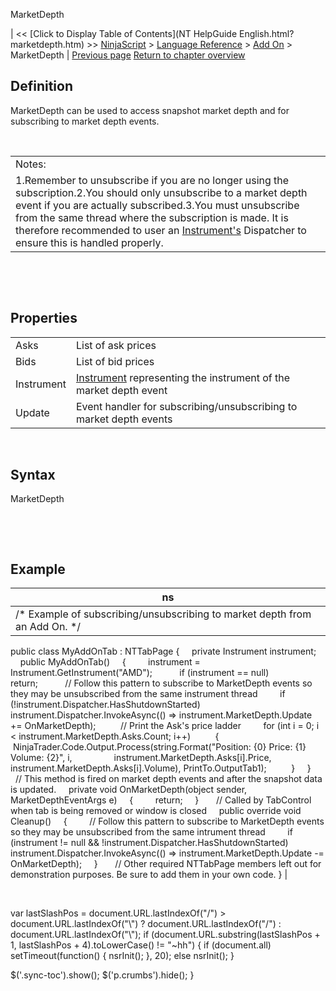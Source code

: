 ﻿










 


MarketDepth







| &lt;&lt; [Click to Display Table of Contents](NT HelpGuide English.html?marketdepth.htm) &gt;&gt;
 [NinjaScript](ninjascript.htm) &gt; [Language Reference](language_reference_wip.htm) &gt; [Add On](add_on.htm) &gt;
MarketDepth | [Previous page](marketdata.htm)
[Return to chapter overview](add_on.htm)










Definition
----------


MarketDepth can be used to access snapshot market depth and for subscribing to market depth events.


 




|  |
| --- |
| Notes: 
1.Remember to unsubscribe if you are no longer using the subscription.2.You should only unsubscribe to a market depth event if you are actually subscribed.3.You must unsubscribe from the same thread where the subscription is made. It is therefore recommended to user an [Instrument's](instrument.htm) Dispatcher to ensure this is handled properly. |



 


 


Properties
----------




|  |  |
| --- | --- |
| Asks | List of ask prices |
| Bids | List of bid prices |
| Instrument | [Instrument](instrument.htm) representing the instrument of the market depth event |
| Update | Event handler for subscribing/unsubscribing to market depth events |



 


Syntax
------


MarketDepth


 


 


Example
-------




| ns |
| --- |
| /* Example of subscribing/unsubscribing to market depth from an Add On. */
public class MyAddOnTab : NTTabPage
{
     private Instrument instrument;
 
     public MyAddOnTab()
     {
         instrument = Instrument.GetInstrument("AMD");
 
         if (instrument == null)
             return;
 
         // Follow this pattern to subscribe to MarketDepth events so they may be unsubscribed from the same instrument thread
         if (!instrument.Dispatcher.HasShutdownStarted)
             instrument.Dispatcher.InvokeAsync(() =&gt; instrument.MarketDepth.Update += OnMarketDepth);
 
         // Print the Ask's price ladder
          for (int i = 0; i &lt; instrument.MarketDepth.Asks.Count; i++)
          {
              NinjaTrader.Code.Output.Process(string.Format("Position: {0} Price: {1} Volume: {2}", i,
                 instrument.MarketDepth.Asks[i].Price, instrument.MarketDepth.Asks[i].Volume), PrintTo.OutputTab1);
          }
     }
 
     // This method is fired on market depth events and after the snapshot data is updated.
     private void OnMarketDepth(object sender, MarketDepthEventArgs e)
     {
         return;
     }
 
     // Called by TabControl when tab is being removed or window is closed
     public override void Cleanup()
     {
         // Follow this pattern to subscribe to MarketDepth events so they may be unsubscribed from the same intrument thread
         if (instrument != null &amp;&amp; !instrument.Dispatcher.HasShutdownStarted)
             instrument.Dispatcher.InvokeAsync(() =&gt; instrument.MarketDepth.Update -= OnMarketDepth);
     }
 
     // Other required NTTabPage members left out for demonstration purposes. Be sure to add them in your own code.
} |



 





 
 var lastSlashPos = document.URL.lastIndexOf("/") &gt; document.URL.lastIndexOf("\\") ? document.URL.lastIndexOf("/") : document.URL.lastIndexOf("\\");
 if (document.URL.substring(lastSlashPos + 1, lastSlashPos + 4).toLowerCase() != "~hh") {
 if (document.all) setTimeout(function() {
 nsrInit();
 }, 20);
 else nsrInit();
 }
 
 
 $('.sync-toc').show();
 $('p.crumbs').hide();
 }
 
 
 



